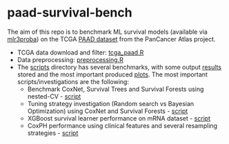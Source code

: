 # paad-survival-bench

The aim of this repo is to benchmark ML survival models (available via [mlr3proba](https://github.com/mlr-org/mlr3proba/)) on the TCGA [PAAD dataset](https://www.cbioportal.org/study/summary?id=paad_tcga_pan_can_atlas_2018) from the PanCancer Atlas project.

-   TCGA data download and filter: [tcga_paad.R](https://github.com/bblodfon/paad-survival-bench/blob/main/scripts/tcga_paad.R)
-   Data preprocessing: [preprocessing.R](https://github.com/bblodfon/paad-survival-bench/blob/main/scripts/preprocessing.R)
-   The [scripts](https://github.com/bblodfon/paad-survival-bench/tree/main/scripts) directory has several benchmarks, with some output [results](https://github.com/bblodfon/paad-survival-bench/tree/main/results) stored and the most important produced [plots](https://github.com/bblodfon/paad-survival-bench/tree/main/img).
The most important scripts/investigations are the following:
    - Benchmark CoxNet, Survival Trees and Survival Forests using nested-CV - [script](https://github.com/bblodfon/paad-survival-bench/blob/main/scripts/bench_nestedCV_v4.R)
    - Tuning strategy investigation (Random search vs Bayesian Optimization) using CoxNet and Survival Forests - [script](https://github.com/bblodfon/paad-survival-bench/blob/main/scripts/bayesian_vs_randomsearch.R)
    - XGBoost survival learner performance on mRNA dataset - [script](https://github.com/bblodfon/paad-survival-bench/blob/main/scripts/bench_xgboost_v2.R)
    - CoxPH performance using clinical features and several resampling strategies - [script](https://github.com/bblodfon/paad-survival-bench/blob/main/scripts/bench_coxph.R)

